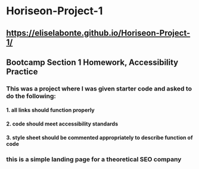 # Horiseon-Project-1

## https://eliselabonte.github.io/Horiseon-Project-1/

## Bootcamp Section 1 Homework, Accessibility Practice

### This was a project where I was given starter code and asked to do the following:

#### 1. all links should function properly
#### 2. code should meet accessibility standards
#### 3. style sheet should be commented appropriately to describe function of code

### this is a simple landing page for a theoretical SEO company

